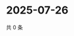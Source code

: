 # 2025-07-26

共 0 条

<!-- BEGIN ZHIHUVIDEO -->
<!-- 最后更新时间 Sat Jul 26 2025 07:11:58 GMT+0800 (China Standard Time) -->

<!-- END ZHIHUVIDEO -->
